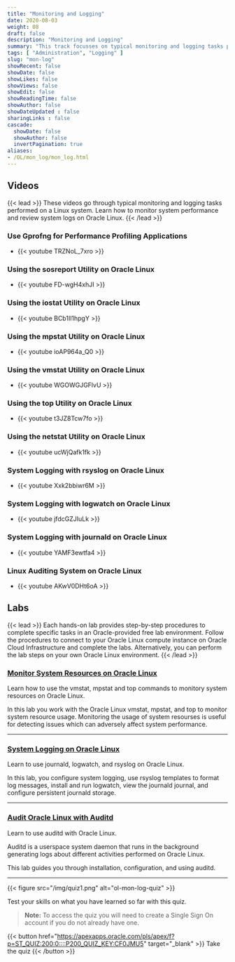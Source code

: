 ```yaml
---
title: "Monitoring and Logging"
date: 2020-08-03
weight: 08
draft: false
description: "Monitoring and Logging"
summary: "This track focusses on typical monitoring and logging tasks performed on a Linux system. Learn how to monitor system performance and review system logs on Oracle Linux."
tags: [ "Administration", "Logging" ]
slug: "mon-log"
showRecent: false
showDate: false
showLikes: false
showViews: false
showEdit: false
showReadingTime: false
showAuthor: false
showDateUpdated : false
sharingLinks : false
cascade:
  showDate: false
  showAuthor: false
  invertPagination: true
aliases:
- /OL/mon_log/mon_log.html
---
```


## Videos

{{< lead >}} These videos go through typical monitoring and logging tasks performed on a Linux system. Learn how to monitor system performance and review system logs on Oracle Linux. {{< /lead >}}

### Use Gprofng for Performance Profiling Applications

- {{< youtube TRZNoL_7xro >}}

### Using the sosreport Utility on Oracle Linux

- {{< youtube FD-wgH4xhJI >}}

### Using the iostat Utility on Oracle Linux

- {{< youtube BCb1Il1hpgY >}}

### Using the mpstat Utility on Oracle Linux

- {{< youtube ioAP964a_Q0 >}}

### Using the vmstat Utility on Oracle Linux

- {{< youtube WGOWGJGFlvU >}}

### Using the top Utility on Oracle Linux

- {{< youtube t3JZ8Tcw7fo >}}

### Using the netstat Utility on Oracle Linux

- {{< youtube ucWjQafk1fk >}}

### System Logging with rsyslog on Oracle Linux

- {{< youtube Xxk2bbiwr6M >}}

### System Logging with logwatch on Oracle Linux

- {{< youtube jfdcGZJIuLk >}}

### System Logging with journald on Oracle Linux

- {{< youtube YAMF3ewtfa4 >}}

### Linux Auditing System on Oracle Linux

- {{< youtube AKwV0DHt6oA >}}

## Labs

{{< lead >}} Each hands-on lab provides step-by-step procedures to complete specific tasks in an Oracle-provided free lab environment. Follow the procedures to connect to your Oracle Linux compute instance on Oracle Cloud Infrastructure and complete the labs. Alternatively, you can perform the lab steps on your own Oracle Linux environment. {{< /lead >}}

### [Monitor System Resources on Oracle Linux](https://luna.oracle.com/lab/73bf7efa-53a1-4528-ad60-5f7b721fc3f8)

Learn how to use the vmstat, mpstat and top commands to monitory system resources on Oracle Linux.

In this lab you work with the Oracle Linux vmstat, mpstat, and top to monitor system resource usage. Monitoring the usage of system resourses is useful for detecting issues which can adversely affect system performance.

---

### [System Logging on Oracle Linux](https://luna.oracle.com/lab/3f0906f5-a80e-418b-a8b4-48c60103c55c)

Learn to use journald, logwatch, and rsyslog on Oracle Linux.

In this lab, you configure system logging, use rsyslog templates to format log messages, install and run logwatch, view the journald journal, and configure persistent journald storage.

---

### [Audit Oracle Linux with Auditd](https://luna.oracle.com/lab/3a72b337-d8c0-41b9-9193-e1bf50ad2ac9)

Learn to use auditd with Oracle Linux.

Auditd is a userspace system daemon that runs in the background generating logs about different activities performed on Oracle Linux.

This lab guides you through installation, configuration, and using auditd.

---

{{< figure src="/img/quiz1.png" alt="ol-mon-log-quiz" >}}

Test your skills on what you have learned so far with this quiz.

> **Note:** To access the quiz you will need to create a Single Sign On account if you do not already have one.

{{< button href="https://apexapps.oracle.com/pls/apex/f?p=ST_QUIZ:200:0::::P200_QUIZ_KEY:CF0JMU5" target="_blank" >}}
Take the quiz
{{< /button >}}
